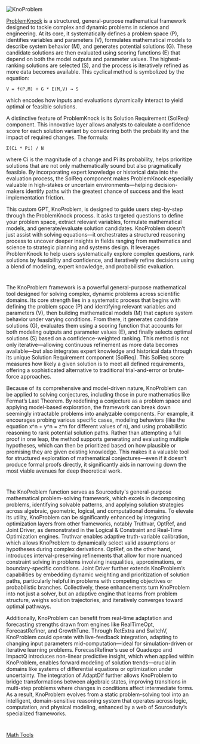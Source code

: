 ![KnoProblem](https://github.com/user-attachments/assets/92eff836-20c5-42fa-9e11-e540e9720cf7)

[ProblemKnock](https://chatgpt.com/g/g-6849f3d35ed481919b985d6a644db32e-knoproblem) is a structured, general-purpose mathematical framework designed to tackle complex and dynamic problems in science and engineering. At its core, it systematically defines a problem space (P), identifies variables and parameters (V), formulates mathematical models to describe system behavior (M), and generates potential solutions (G). These candidate solutions are then evaluated using scoring functions (E) that depend on both the model outputs and parameter values. The highest-ranking solutions are selected (S), and the process is iteratively refined as more data becomes available. This cyclical method is symbolized by the equation:

`V = f(P,M) + G * E(M,V) → S`

which encodes how inputs and evaluations dynamically interact to yield optimal or feasible solutions.

A distinctive feature of ProblemKnock is its Solution Requirement (SolReq) component. This innovative layer allows analysts to calculate a confidence score for each solution variant by considering both the probability and the impact of required changes. The formula:

`Σ(Ci * Pi) / N`

where Ci is the magnitude of a change and Pi its probability, helps prioritize solutions that are not only mathematically sound but also pragmatically feasible. By incorporating expert knowledge or historical data into the evaluation process, the SolReq component makes ProblemKnock especially valuable in high-stakes or uncertain environments—helping decision-makers identify paths with the greatest chance of success and the least implementation friction.

This custom GPT, KnoProblem, is designed to guide users step-by-step through the ProblemKnock process. It asks targeted questions to define your problem space, extract relevant variables, formulate mathematical models, and generate/evaluate solution candidates. KnoProblem doesn’t just assist with solving equations—it orchestrates a structured reasoning process to uncover deeper insights in fields ranging from mathematics and science to strategic planning and systems design. It leverages ProblemKnock to help users systematically explore complex questions, rank solutions by feasibility and confidence, and iteratively refine decisions using a blend of modeling, expert knowledge, and probabilistic evaluation.

#

The KnoProblem framework is a powerful general-purpose mathematical tool designed for solving complex, dynamic problems across scientific domains. Its core strength lies in a systematic process that begins with defining the problem space (P) and identifying relevant variables and parameters (V), then building mathematical models (M) that capture system behavior under varying conditions. From there, it generates candidate solutions (G), evaluates them using a scoring function that accounts for both modeling outputs and parameter values (E), and finally selects optimal solutions (S) based on a confidence-weighted ranking. This method is not only iterative—allowing continuous refinement as more data becomes available—but also integrates expert knowledge and historical data through its unique Solution Requirement component (SolReq). This SolReq score measures how likely a given solution is to meet all defined requirements, offering a sophisticated alternative to traditional trial-and-error or brute-force approaches.

Because of its comprehensive and model-driven nature, KnoProblem can be applied to solving conjectures, including those in pure mathematics like Fermat’s Last Theorem. By redefining a conjecture as a problem space and applying model-based exploration, the framework can break down seemingly intractable problems into analyzable components. For example, it encourages probing various specific cases, modeling behaviors (like the equation x^n + y^n = z^n for different values of n), and using probabilistic reasoning to rank potential solution paths. Rather than attempting a full proof in one leap, the method supports generating and evaluating multiple hypotheses, which can then be prioritized based on how plausible or promising they are given existing knowledge. This makes it a valuable tool for structured exploration of mathematical conjectures—even if it doesn’t produce formal proofs directly, it significantly aids in narrowing down the most viable avenues for deep theoretical work.

#

The KnoProblem function serves as Sourceduty's general-purpose mathematical problem-solving framework, which excels in decomposing problems, identifying solvable patterns, and applying solution strategies across algebraic, geometric, logical, and computational domains. To elevate its utility, KnoProblem can be significantly enhanced by integrating optimization layers from other frameworks, notably Truthvar, OptRef, and Joint Driver, as demonstrated in the Logical & Constraint and Real-Time Optimization engines. Truthvar enables adaptive truth-variable calibration, which allows KnoProblem to dynamically select valid assumptions or hypotheses during complex derivations. OptRef, on the other hand, introduces interval-preserving refinements that allow for more nuanced constraint solving in problems involving inequalities, approximations, or boundary-specific conditions. Joint Driver further extends KnoProblem’s capabilities by embedding dynamic weighting and prioritization of solution paths, particularly helpful in problems with competing objectives or probabilistic branches. Collectively, these enhancements turn KnoProblem into not just a solver, but an adaptive engine that learns from problem structure, weighs solution trajectories, and iteratively converges toward optimal pathways.

Additionally, KnoProblem can benefit from real-time adaptation and forecasting strengths drawn from engines like RealTimeOpt, ForecastRefiner, and GrowthTune. Through RetExtra and SwitchV, KnoProblem could operate with live-feedback integration, adapting to changing input parameters mid-computation—ideal for simulation-driven or iterative learning problems. ForecastRefiner’s use of Quadexpo and ImpactQ introduces non-linear predictive insight, which when applied within KnoProblem, enables forward modeling of solution trends—crucial in domains like systems of differential equations or optimization under uncertainty. The integration of AdaptDif further allows KnoProblem to bridge transformations between algebraic states, improving transitions in multi-step problems where changes in conditions affect intermediate forms. As a result, KnoProblem evolves from a static problem-solving tool into an intelligent, domain-sensitive reasoning system that operates across logic, computation, and physical modeling, enhanced by a web of Sourceduty’s specialized frameworks.

#

[Math Tools](https://github.com/sourceduty/Math_Tools)
